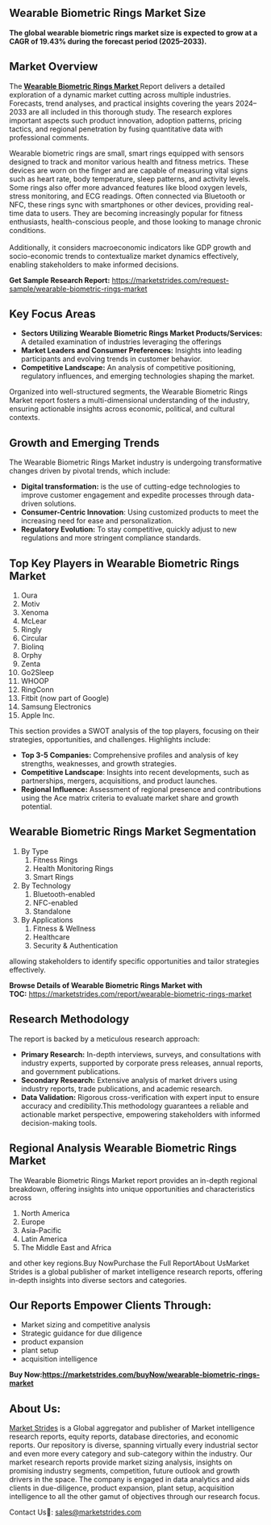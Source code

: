 <h2>Wearable Biometric Rings Market Size</h2>
<p><strong>The global wearable biometric rings market size is expected to grow at a CAGR of 19.43% during the forecast period (2025&ndash;2033).</strong></p>
<h2>Market Overview</h2>
<p>The<strong> <a href="https://marketstrides.com/report/wearable-biometric-rings-market">Wearable Biometric Rings Market </a></strong>Report delivers a detailed exploration of a dynamic market cutting across multiple industries. Forecasts, trend analyses, and practical insights covering the years 2024&ndash;2033 are all included in this thorough study. The research explores important aspects such product innovation, adoption patterns, pricing tactics, and regional penetration by fusing quantitative data with professional comments.</p>
<p>Wearable biometric rings are small, smart rings equipped with sensors designed to track and monitor various health and fitness metrics. These devices are worn on the finger and are capable of measuring vital signs such as heart rate, body temperature, sleep patterns, and activity levels. Some rings also offer more advanced features like blood oxygen levels, stress monitoring, and ECG readings. Often connected via Bluetooth or NFC, these rings sync with smartphones or other devices, providing real-time data to users. They are becoming increasingly popular for fitness enthusiasts, health-conscious people, and those looking to manage chronic conditions.<br /><br />Additionally, it considers macroeconomic indicators like GDP growth and socio-economic trends to contextualize market dynamics effectively, enabling stakeholders to make informed decisions.</p>
<p><strong>Get Sample Research Report:</strong>&nbsp;<a href="https://marketstrides.com/request-sample/wearable-biometric-rings-market">https://marketstrides.com/request-sample/wearable-biometric-rings-market</a></p>
<h2>Key Focus Areas</h2>
<ul>
<li><strong>Sectors Utilizing Wearable Biometric Rings Market Products/Services:</strong> A detailed examination of industries leveraging the offerings</li>
<li><strong>Market Leaders and Consumer Preferences:</strong> Insights into leading participants and evolving trends in customer behavior.</li>
<li><strong>Competitive Landscape:</strong> An analysis of competitive positioning, regulatory influences, and emerging technologies shaping the market.</li>
</ul>
<p>Organized into well-structured segments, the Wearable Biometric Rings Market report fosters a multi-dimensional understanding of the industry, ensuring actionable insights across economic, political, and cultural contexts.</p>
<h2>Growth and Emerging Trends</h2>
<p>The Wearable Biometric Rings Market industry is undergoing transformative changes driven by pivotal trends, which include:</p>
<ul>
<li><strong>Digital transformation:</strong> is the use of cutting-edge technologies to improve customer engagement and expedite processes through data-driven solutions.</li>
<li><strong>Consumer-Centric Innovation</strong>: Using customized products to meet the increasing need for ease and personalization.</li>
<li><strong>Regulatory Evolution:</strong> To stay competitive, quickly adjust to new regulations and more stringent compliance standards.</li>
</ul>
<h2>Top Key Players in Wearable Biometric Rings Market</h2>
<ol>
<li>Oura</li>
<li>Motiv</li>
<li>Xenoma</li>
<li>McLear</li>
<li>Ringly</li>
<li>Circular</li>
<li>Biolinq</li>
<li>Orphy</li>
<li>Zenta</li>
<li>Go2Sleep</li>
<li>WHOOP</li>
<li>RingConn</li>
<li>Fitbit (now part of Google)</li>
<li>Samsung Electronics</li>
<li>Apple Inc.</li>
</ol>
<p>This section provides a SWOT analysis of the top players, focusing on their strategies, opportunities, and challenges. Highlights include:</p>
<ul>
<li><strong>Top 3-5 Companies:</strong> Comprehensive profiles and analysis of key strengths, weaknesses, and growth strategies.</li>
<li><strong>Competitive Landscape</strong>: Insights into recent developments, such as partnerships, mergers, acquisitions, and product launches.</li>
<li><strong>Regional Influence:</strong> Assessment of regional presence and contributions using the Ace matrix criteria to evaluate market share and growth potential.</li>
</ul>
<h2>Wearable Biometric Rings Market Segmentation</h2>
<ol>
<li>By Type
<ol>
<li>Fitness Rings</li>
<li>Health Monitoring Rings</li>
<li>Smart Rings</li>
</ol>
</li>
<li>By Technology
<ol>
<li>Bluetooth-enabled</li>
<li>NFC-enabled</li>
<li>Standalone</li>
</ol>
</li>
<li>By Applications
<ol>
<li>Fitness &amp; Wellness</li>
<li>Healthcare</li>
<li>Security &amp; Authentication</li>
</ol>
</li>
</ol>
<p>allowing stakeholders to identify specific opportunities and tailor strategies effectively.</p>
<p><strong>Browse Details of Wearable Biometric Rings Market with TOC:</strong>&nbsp;<a href="https://marketstrides.com/report/wearable-biometric-rings-market">https://marketstrides.com/report/wearable-biometric-rings-market</a></p>
<h2>Research Methodology</h2>
<p>The report is backed by a meticulous research approach:</p>
<ul>
<li><strong>Primary Research:</strong> In-depth interviews, surveys, and consultations with industry experts, supported by corporate press releases, annual reports, and government publications.</li>
<li><strong>Secondary Research:</strong> Extensive analysis of market drivers using industry reports, trade publications, and academic research.</li>
<li><strong>Data Validation:</strong> Rigorous cross-verification with expert input to ensure accuracy and credibility.This methodology guarantees a reliable and actionable market perspective, empowering stakeholders with informed decision-making tools.</li>
</ul>
<h2>Regional Analysis Wearable Biometric Rings Market</h2>
<p>The Wearable Biometric Rings Market report provides an in-depth regional breakdown, offering insights into unique opportunities and characteristics across</p>
<ol>
<li>North America</li>
<li>Europe</li>
<li>Asia-Pacific</li>
<li>Latin America</li>
<li>The Middle East and Africa</li>
</ol>
<p>and other key regions.Buy NowPurchase the Full ReportAbout UsMarket Strides is a global publisher of market intelligence research reports, offering in-depth insights into diverse sectors and categories.</p>
<h2>Our Reports Empower Clients Through:</h2>
<ul>
<li>Market sizing and competitive analysis</li>
<li>Strategic guidance for due diligence</li>
<li>product expansion</li>
<li>plant setup</li>
<li>acquisition intelligence</li>
</ul>
<p><strong>Buy Now:<a href="https://marketstrides.com/buyNow/wearable-biometric-rings-market?price=single_price">https://marketstrides.com/buyNow/wearable-biometric-rings-market</a></strong></p>
<h2>About Us:</h2>
<p><a href="https://marketstrides.com/">Market Strides</a>&nbsp;is a Global aggregator and publisher of Market intelligence research reports, equity reports, database directories, and economic reports. Our repository is diverse, spanning virtually every industrial sector and even more every category and sub-category within the industry. Our market research reports provide market sizing analysis, insights on promising industry segments, competition, future outlook and growth drivers in the space. The company is engaged in data analytics and aids clients in due-diligence, product expansion, plant setup, acquisition intelligence to all the other gamut of objectives through our research focus.</p>
<p>Contact Us📧: <a href="mailto:sales@marketstrides.com">sales@marketstrides.com</a></p>
